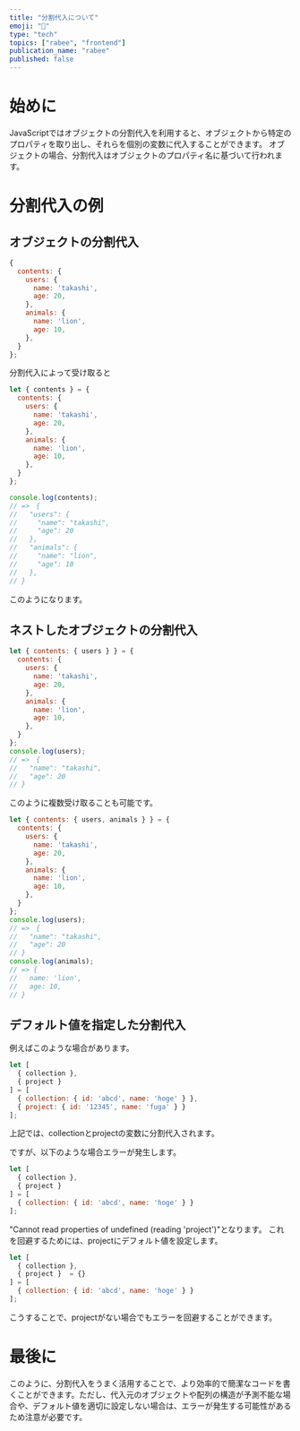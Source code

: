 ```yaml
---
title: "分割代入について"
emoji: "📂"
type: "tech"
topics: ["rabee", "frontend"]
publication_name: "rabee"
published: false
---
```


# 始めに
JavaScriptではオブジェクトの分割代入を利用すると、オブジェクトから特定のプロパティを取り出し、それらを個別の変数に代入することができます。
オブジェクトの場合、分割代入はオブジェクトのプロパティ名に基づいて行われます。
# 分割代入の例
## オブジェクトの分割代入
```js
{
  contents: {
    users: {
      name: 'takashi',
      age: 20,
    },
    animals: {
      name: 'lion',
      age: 10,
    },
  }
};
```
分割代入によって受け取ると
```js
let { contents } = {
  contents: {
    users: {
      name: 'takashi',
      age: 20,
    },
    animals: {
      name: 'lion',
      age: 10,
    },
  }
};

console.log(contents);
// =>　{
//   "users": {
//     "name": "takashi",
//     "age": 20
//   },
//   "animals": {
//     "name": "lion",
//     "age": 10
//   },
// }
```
このようになります。

## ネストしたオブジェクトの分割代入
```js
let { contents: { users } } = {
  contents: {
    users: {
      name: 'takashi',
      age: 20,
    },
    animals: {
      name: 'lion',
      age: 10,
    },
  }
};
console.log(users);
// =>　{
//   "name": "takashi",
//   "age": 20
// }
```
このように複数受け取ることも可能です。

```js
let { contents: { users, animals } } = {
  contents: {
    users: {
      name: 'takashi',
      age: 20,
    },
    animals: {
      name: 'lion',
      age: 10,
    },
  }
};
console.log(users);
// =>　{
//   "name": "takashi",
//   "age": 20
// }
console.log(animals);
// => {
//   name: 'lion',
//   age: 10,
// }
```
## デフォルト値を指定した分割代入
例えばこのような場合があります。
```js
let [
  { collection }, 
  { project }
] = [
  { collection: { id: 'abcd', name: 'hoge' } }, 
  { project: { id: '12345', name: 'fuga' } }
];
```
上記では、collectionとprojectの変数に分割代入されます。

ですが、以下のような場合エラーが発生します。
```js
let [
  { collection }, 
  { project }
] = [
  { collection: { id: 'abcd', name: 'hoge' } }
];
```
"Cannot read properties of undefined (reading 'project')"となります。
これを回避するためには、projectにデフォルト値を設定します。
```js
let [
  { collection }, 
  { project }  = {}
] = [
  { collection: { id: 'abcd', name: 'hoge' } }
];
```
こうすることで、projectがない場合でもエラーを回避することができます。

# 最後に
このように、分割代入をうまく活用することで、より効率的で簡潔なコードを書くことができます。ただし、代入元のオブジェクトや配列の構造が予測不能な場合や、デフォルト値を適切に設定しない場合は、エラーが発生する可能性があるため注意が必要です。